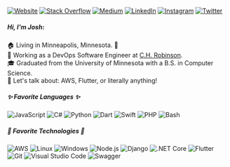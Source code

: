 [![Website](https://img.shields.io/badge/-JOSHKAUTZ.COM-D14836?style=for-the-badge&logo=html5&logoColor=white)](https://www.joshkautz.com/)
[![Stack Overflow](https://img.shields.io/badge/-STACK%20OVERFLOW-FE7A16?style=for-the-badge&logo=stackoverflow&logoColor=white)](https://stackoverflow.com/story/joshykautz)
[![Medium](https://img.shields.io/badge/-MEDIUM-12100E?style=for-the-badge&logo=medium&logoColor=white)](https://medium.com/@joshkautz)
[![LinkedIn](https://img.shields.io/badge/-LINKEDIN-0077B5?style=for-the-badge&logo=linkedin&logoColor=white)](https://www.linkedin.com/in/joshykautz/)
[![Instagram](https://img.shields.io/badge/-INSTAGRAM-E4405F?style=for-the-badge&logo=instagram&logoColor=white)](https://www.instagram.com/joshykautz/)
[![Twitter](https://img.shields.io/badge/-TWITTER-1DA1F2?style=for-the-badge&logo=twitter&logoColor=white)](https://twitter.com/joshykautz/)

##### Hi, I'm Josh:

🏠 Living in Minneapolis, Minnesota. 🥶<br>
💼 Working as a DevOps Software Engineer at [C.H. Robinson](https://www.chrobinson.com/).<br>
🎓 Graduated from the University of Minnesota with a B.S. in Computer Science.<br>
💬 Let's talk about: AWS, Flutter, or literally anything!<br>

##### ✨ Favorite Languages ✨

![JavaScript](https://img.shields.io/badge/-JavaScript-000000?style=flat&logo=javascript)
![C#](https://img.shields.io/badge/-C%23-000000?style=flat&logo=c-sharp)
![Python](https://img.shields.io/badge/-Python-000000?style=flat&logo=python)
![Dart](https://img.shields.io/badge/-Dart-000000?style=flat&logo=dart)
![Swift](https://img.shields.io/badge/-Swift-000000?style=flat&logo=swift)
![PHP](https://img.shields.io/badge/-PHP-000000?style=flat&logo=php)
![Bash](https://img.shields.io/badge/-Bash-000000?style=flat&logo=gnu-bash)

##### 🔨 Favorite Technologies 🔨

![AWS](https://img.shields.io/badge/-AWS-333333?style=flat&logo=amazon-aws)
![Linux](https://img.shields.io/badge/-Linux-333333?style=flat&logo=linux)
![Windows](https://img.shields.io/badge/-Windows-333333?style=flat&logo=windows)
![Node.js](https://img.shields.io/badge/-Node.js-333333?style=flat&logo=node.js)
![Django](https://img.shields.io/badge/-Django-333333?style=flat&logo=django)
![.NET Core](https://img.shields.io/badge/-.NET%20Core-333333?style=flat&logo=.net)
![Flutter](https://img.shields.io/badge/-Flutter-333333?style=flat&logo=Flutter)
![Git](https://img.shields.io/badge/-Git-333333?style=flat&logo=git)
![Visual Studio Code](https://img.shields.io/badge/-Visual%20Studio%20Code-333333?style=flat&logo=visual-studio-code)
![Swagger](https://img.shields.io/badge/-Swagger-333333?style=flat&logo=swagger)
